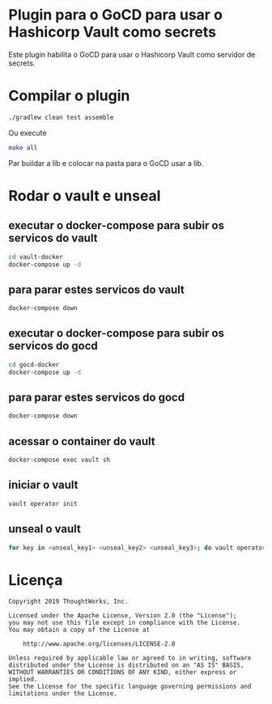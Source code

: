 # Plugin para o GoCD para usar o Hashicorp Vault como secrets

Este plugin habilita o GoCD para usar o Hashicorp Vault como servidor de secrets.

# Compilar o plugin

```sh
./gradlew clean test assemble
```

Ou execute

```sh
make all
```
Par buildar a lib e colocar na pasta para o GoCD usar a lib.

# Rodar o vault e unseal

## executar o docker-compose para subir os servicos do vault

```sh
cd vault-docker
docker-compose up -d
```

## para parar estes servicos do vault
```sh
docker-compose down
```

## executar o docker-compose para subir os servicos do gocd
```sh
cd gocd-docker
docker-compose up -d
```

## para parar estes servicos do gocd
```sh
docker-compose down
```

## acessar o container do vault

```sh
docker-compose exec vault sh
```

## iniciar o vault

```sh
vault operator init
```

## unseal o vault

```sh
for key in <unseal_key1> <unseal_key2> <unseal_key3>; do vault operator unseal "${key}"; done
```

# Licença

```plain
Copyright 2019 ThoughtWorks, Inc.

Licensed under the Apache License, Version 2.0 (the "License");
you may not use this file except in compliance with the License.
You may obtain a copy of the License at

    http://www.apache.org/licenses/LICENSE-2.0

Unless required by applicable law or agreed to in writing, software
distributed under the License is distributed on an "AS IS" BASIS,
WITHOUT WARRANTIES OR CONDITIONS OF ANY KIND, either express or implied.
See the License for the specific language governing permissions and
limitations under the License.
```
